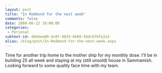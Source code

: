 ```yaml
---
layout: post
title: "In Redmond for the next week"
comments: false
date: 2008-06-22 19:00:00
categories:
 - Personal
subtext-id: ddebea09-4c8f-46d3-bb60-5bdcbf6fe2a3
alias: /blog/post/In-Redmond-for-the-next-week.aspx
---
```



Time for another trip home to the mother ship for my monthly dose. I'll be in building 25 all week and staying at my (still unsold) house in Sammamish. Looking forward to some quality face time with my team.

